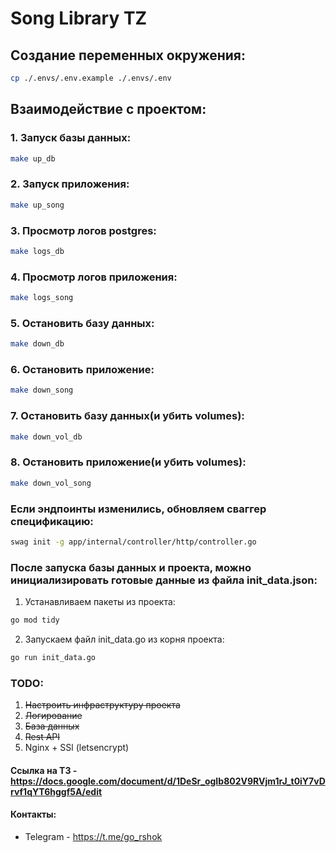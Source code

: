 # Song Library TZ


## Создание переменных окружения:
```bash
cp ./.envs/.env.example ./.envs/.env 
```

## Взаимодействие с проектом:

### 1. Запуск базы данных:

```bash
make up_db
```

### 2. Запуск приложения:

```bash
make up_song
```

### 3. Просмотр логов postgres:

```bash
make logs_db
```

### 4. Просмотр логов приложения:

```bash
make logs_song
```

### 5. Остановить базу данных:

```bash
make down_db
```

### 6. Остановить приложение:

```bash
make down_song
```

### 7. Остановить базу данных(и убить volumes):

```bash
make down_vol_db
```

### 8. Остановить приложение(и убить volumes):

```bash
make down_vol_song
```

### Если эндпоинты изменились, обновляем сваггер спецификацию:
```bash
swag init -g app/internal/controller/http/controller.go 
```


### После запуска базы данных и проекта, можно инициализировать готовые данные из файла init_data.json:
1. Устанавливаем пакеты из проекта:
```bash
go mod tidy
```
2. Запускаем файл init_data.go из корня проекта:
```bash
go run init_data.go
```


### TODO:
1. ~~Настроить инфраструктуру проекта~~
2. ~~Логирование~~
3. ~~База данных~~
4. ~~Rest API~~
5. Nginx + SSl (letsencrypt)

#### Ссылка на ТЗ - https://docs.google.com/document/d/1DeSr_ogIb802V9RVjm1rJ_t0iY7vDrvf1qYT6hggf5A/edit


#### Контакты:
* Telegram - https://t.me/go_rshok

